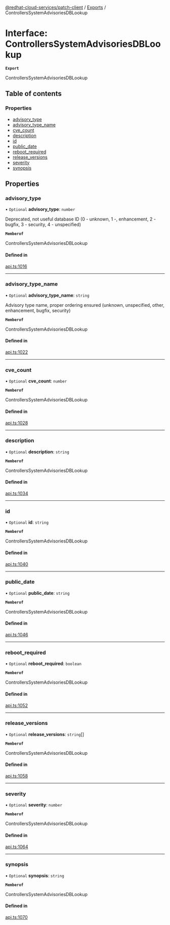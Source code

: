 [@redhat-cloud-services/patch-client](../README.md) / [Exports](../modules.md) / ControllersSystemAdvisoriesDBLookup

# Interface: ControllersSystemAdvisoriesDBLookup

**`Export`**

ControllersSystemAdvisoriesDBLookup

## Table of contents

### Properties

- [advisory\_type](ControllersSystemAdvisoriesDBLookup.md#advisory_type)
- [advisory\_type\_name](ControllersSystemAdvisoriesDBLookup.md#advisory_type_name)
- [cve\_count](ControllersSystemAdvisoriesDBLookup.md#cve_count)
- [description](ControllersSystemAdvisoriesDBLookup.md#description)
- [id](ControllersSystemAdvisoriesDBLookup.md#id)
- [public\_date](ControllersSystemAdvisoriesDBLookup.md#public_date)
- [reboot\_required](ControllersSystemAdvisoriesDBLookup.md#reboot_required)
- [release\_versions](ControllersSystemAdvisoriesDBLookup.md#release_versions)
- [severity](ControllersSystemAdvisoriesDBLookup.md#severity)
- [synopsis](ControllersSystemAdvisoriesDBLookup.md#synopsis)

## Properties

### advisory\_type

• `Optional` **advisory\_type**: `number`

Deprecated, not useful database ID (0 - unknown, 1 -, enhancement, 2 - bugfix, 3 - security, 4 - unspecified)

**`Memberof`**

ControllersSystemAdvisoriesDBLookup

#### Defined in

[api.ts:1016](https://github.com/RedHatInsights/javascript-clients/blob/main/packages/patch/api.ts#L1016)

___

### advisory\_type\_name

• `Optional` **advisory\_type\_name**: `string`

Advisory type name, proper ordering ensured (unknown, unspecified, other, enhancement, bugfix, security)

**`Memberof`**

ControllersSystemAdvisoriesDBLookup

#### Defined in

[api.ts:1022](https://github.com/RedHatInsights/javascript-clients/blob/main/packages/patch/api.ts#L1022)

___

### cve\_count

• `Optional` **cve\_count**: `number`

**`Memberof`**

ControllersSystemAdvisoriesDBLookup

#### Defined in

[api.ts:1028](https://github.com/RedHatInsights/javascript-clients/blob/main/packages/patch/api.ts#L1028)

___

### description

• `Optional` **description**: `string`

**`Memberof`**

ControllersSystemAdvisoriesDBLookup

#### Defined in

[api.ts:1034](https://github.com/RedHatInsights/javascript-clients/blob/main/packages/patch/api.ts#L1034)

___

### id

• `Optional` **id**: `string`

**`Memberof`**

ControllersSystemAdvisoriesDBLookup

#### Defined in

[api.ts:1040](https://github.com/RedHatInsights/javascript-clients/blob/main/packages/patch/api.ts#L1040)

___

### public\_date

• `Optional` **public\_date**: `string`

**`Memberof`**

ControllersSystemAdvisoriesDBLookup

#### Defined in

[api.ts:1046](https://github.com/RedHatInsights/javascript-clients/blob/main/packages/patch/api.ts#L1046)

___

### reboot\_required

• `Optional` **reboot\_required**: `boolean`

**`Memberof`**

ControllersSystemAdvisoriesDBLookup

#### Defined in

[api.ts:1052](https://github.com/RedHatInsights/javascript-clients/blob/main/packages/patch/api.ts#L1052)

___

### release\_versions

• `Optional` **release\_versions**: `string`[]

**`Memberof`**

ControllersSystemAdvisoriesDBLookup

#### Defined in

[api.ts:1058](https://github.com/RedHatInsights/javascript-clients/blob/main/packages/patch/api.ts#L1058)

___

### severity

• `Optional` **severity**: `number`

**`Memberof`**

ControllersSystemAdvisoriesDBLookup

#### Defined in

[api.ts:1064](https://github.com/RedHatInsights/javascript-clients/blob/main/packages/patch/api.ts#L1064)

___

### synopsis

• `Optional` **synopsis**: `string`

**`Memberof`**

ControllersSystemAdvisoriesDBLookup

#### Defined in

[api.ts:1070](https://github.com/RedHatInsights/javascript-clients/blob/main/packages/patch/api.ts#L1070)
